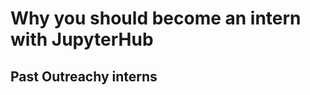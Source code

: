 # Why you should become an intern with JupyterHub

## Past Outreachy interns

```{include} ../tmp/outreachy_interns.txt

```
